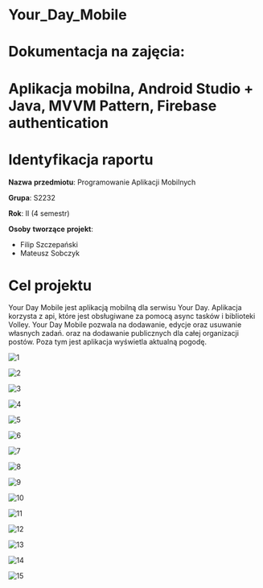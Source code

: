 # Your_Day_Mobile

# Dokumentacja na zajęcia:

# Aplikacja mobilna, Android Studio + Java, MVVM Pattern, Firebase authentication

# Identyfikacja raportu

**Nazwa** **przedmiotu**: Programowanie Aplikacji Mobilnych

**Grupa**: S2232

**Rok**: II (4 semestr)

**Osoby** **tworzące** **projekt**:

- Filip Szczepański  
- Mateusz Sobczyk  

# Cel projektu

Your Day Mobile jest aplikacją mobilną dla serwisu Your Day. Aplikacja korzysta z api, które jest obsługiwane za pomocą async tasków i biblioteki Volley. Your Day Mobile pozwala na dodawanie, edycje oraz usuwanie własnych zadań. oraz na dodawanie publicznych dla całej organizacji postów. Poza tym jest aplikacja wyświetla aktualną pogodę.

![1](https://user-images.githubusercontent.com/61236736/117999525-3946f900-b345-11eb-9e83-5b5b93541d5e.jpg)

![2](https://user-images.githubusercontent.com/61236736/117999528-39df8f80-b345-11eb-82fc-05bda693e5d8.jpg)

![3](https://user-images.githubusercontent.com/61236736/117999529-39df8f80-b345-11eb-8c7b-777f6036fe4d.jpg)

![4](https://user-images.githubusercontent.com/61236736/117999535-3a782600-b345-11eb-8d36-96b797b76932.jpg)

![5](https://user-images.githubusercontent.com/61236736/117999537-3a782600-b345-11eb-8e7c-b5f0047f2c92.jpg)

![6](https://user-images.githubusercontent.com/61236736/117999538-3b10bc80-b345-11eb-8314-684f874eb389.jpg)

![7](https://user-images.githubusercontent.com/61236736/117999559-419f3400-b345-11eb-89f3-222b97a9e36a.jpg)

![8](https://user-images.githubusercontent.com/61236736/117999563-4237ca80-b345-11eb-992a-cbe1460d0393.jpg)

![9](https://user-images.githubusercontent.com/61236736/117999564-42d06100-b345-11eb-84aa-4cb670f26b02.jpg)

![10](https://user-images.githubusercontent.com/61236736/117999567-42d06100-b345-11eb-8cf1-b8bea45cf86f.jpg)

![11](https://user-images.githubusercontent.com/61236736/117999568-4368f780-b345-11eb-87e2-5c368d0c64b5.jpg)

![12](https://user-images.githubusercontent.com/61236736/117999569-4368f780-b345-11eb-8f7a-2972fefc2d39.jpg)

![13](https://user-images.githubusercontent.com/61236736/117999570-4368f780-b345-11eb-85a0-8a4881c6b707.jpg)

![14](https://user-images.githubusercontent.com/61236736/117999571-44018e00-b345-11eb-815e-ac91a5d47d43.jpg)

![15](https://user-images.githubusercontent.com/61236736/117999579-45cb5180-b345-11eb-8821-e57a8e60448d.jpg)
